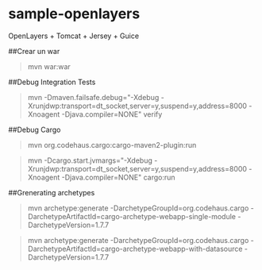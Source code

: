 # sample-openlayers

OpenLayers + Tomcat + Jersey + Guice

##Crear un war

> mvn war:war

##Debug Integration Tests

> mvn -Dmaven.failsafe.debug="-Xdebug -Xrunjdwp:transport=dt_socket,server=y,suspend=y,address=8000 -Xnoagent -Djava.compiler=NONE" verify

##Debug Cargo

> mvn org.codehaus.cargo:cargo-maven2-plugin:run

> mvn -Dcargo.start.jvmargs="-Xdebug -Xrunjdwp:transport=dt_socket,server=y,suspend=y,address=8000 -Xnoagent -Djava.compiler=NONE" cargo:run


##Grenerating archetypes

> mvn archetype:generate -DarchetypeGroupId=org.codehaus.cargo -DarchetypeArtifactId=cargo-archetype-webapp-single-module -DarchetypeVersion=1.7.7

> mvn archetype:generate -DarchetypeGroupId=org.codehaus.cargo -DarchetypeArtifactId=cargo-archetype-webapp-with-datasource -DarchetypeVersion=1.7.7

